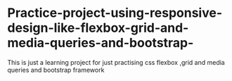 # Practice-project-using-responsive-design-like-flexbox-grid-and-media-queries-and-bootstrap-
This is just a learning project for just practising css flexbox ,grid and media queries and bootstrap framework
